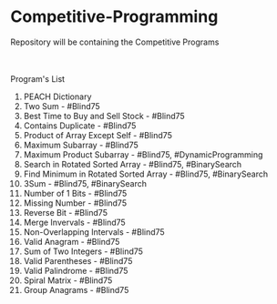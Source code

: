 # Competitive-Programming
Repository will be containing the Competitive Programs 

<br><br>Program's List<br>
1. PEACH Dictionary 
2. Two Sum - #Blind75
3. Best Time to Buy and Sell Stock - #Blind75
4. Contains Duplicate - #Blind75
5. Product of Array Except Self - #Blind75
6. Maximum Subarray - #Blind75
7. Maximum Product Subarray - #Blind75, #DynamicProgramming
8. Search in Rotated Sorted Array - #Blind75, #BinarySearch
9. Find Minimum in Rotated Sorted Array - #Blind75, #BinarySearch
10. 3Sum - #Blind75, #BinarySearch
11. Number of 1 Bits - #Blind75
12. Missing Number - #Blind75
13. Reverse Bit - #Blind75
14. Merge Invervals - #Blind75
15. Non-Overlapping Intervals - #Blind75
16. Valid Anagram - #Blind75
17. Sum of Two Integers - #Blind75
18. Valid Parentheses - #Blind75
19. Valid Palindrome - #Blind75
20. Spiral Matrix - #Blind75
21. Group Anagrams - #Blind75
